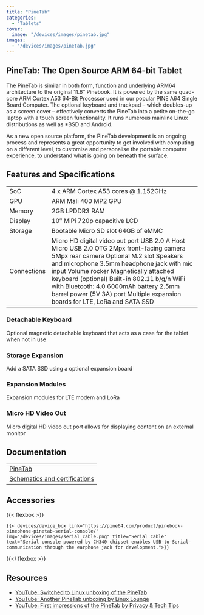 ```yaml
---
title: "PineTab"
categories: 
  - "Tablets"
cover: 
  image: "/devices/images/pinetab.jpg"
images:
  - "/devices/images/pinetab.jpg"
---
```


## PineTab: The Open Source ARM 64-bit Tablet

The PineTab is similar in both form, function and underlying ARM64 architecture to the original 11.6″ Pinebook. It is powered by the same quad-core ARM Cortex A53 64-Bit Processor used in our popular PINE A64 Single Board Computer. The optional keyboard and trackpad – which doubles-up as a screen cover – effectively converts the PineTab into a petite on-the-go laptop with a touch screen functionality. It runs numerous mainline Linux distributions as well as *BSD and Android. 

As a new open source platform, the PineTab development is an ongoing process and represents a great opportunity to get involved with computing on a different level, to customise and personalise the portable computer experience, to understand what is going on beneath the surface.

## Features and Specifications

|     |     |
| --- | --- |
| SoC | 4 x ARM Cortex A53 cores @ 1.152GHz |
| GPU | ARM Mali 400 MP2 GPU |
| Memory | 2GB LPDDR3 RAM |
| Display | 10″ MiPi 720p capacitive LCD |
| Storage | Bootable Micro SD slot 64GB of eMMC |
| Connections | Micro HD digital video out port USB 2.0 A Host Micro USB 2.0 OTG 2Mpx front-facing camera 5Mpx rear camera Optional M.2 slot Speakers and microphone 3.5mm headphone jack with mic input Volume rocker Magnetically attached keyboard (optional) Built-in 802.11 b/g/n WiFi with Bluetooth: 4.0 6000mAh battery 2.5mm barrel power (5V 3A) port Multiple expansion boards for LTE, LoRa and SATA SSD |

### Detachable Keyboard

Optional magnetic detachable keyboard that acts as a case for the tablet when not in use

### Storage Expansion

Add a SATA SSD using a optional expansion board

### Expansion Modules

Expansion modules for LTE modem and LoRa

### Micro HD Video Out

Micro digital HD video out port allows for displaying content on an external monitor

## Documentation

|     |
| --- |
| [PineTab](/documentation/PineTab/) |
| [Schematics and certifications](/documentation/PineTab/Further_information/Schematics_and_certifications/) |

## Accessories
{{< flexbox >}}

    {{< devices/device_box link="https://pine64.com/product/pinebook-pinephone-pinetab-serial-console/" img="/devices/images/serial_cable.png" title="Serial Cable" text="Serial console powered by CH340 chipset enables USB-to-Serial-communication through the earphone jack for development.">}}

{{</ flexbox >}}

## Resources

* [YouTube: Switched to Linux unboxing of the PineTab](https://www.youtube.com/watch?v=9zisqhlUrXI)
* [YouTube: Another PineTab unboxing by Linux Lounge](https://www.youtube.com/watch?v=1RzX1exKdKk)
* [YouTube: First impressions of the PineTab by Privacy & Tech Tips](https://www.youtube.com/watch?v=clmsrEQgKpc)
